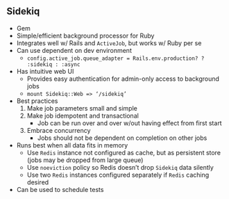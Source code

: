 ## Sidekiq
* Gem 
* Simple/efficient background processor for Ruby 
* Integrates well w/ Rails and `ActiveJob`, but works w/ Ruby per se 
* Can use dependent on dev environment 
    * `config.active_job.queue_adapter = Rails.env.production? ? :sidekiq : :async`
* Has intuitive web UI 
    * Provides easy authentication for admin-only access to background jobs 
    * `mount Sidekiq::Web => ‘/sidekiq’`
* Best practices 
    1. Make job parameters small and simple 
    2. Make job idempotent and transactional 
        * Job can be run over and over w/out having effect from first start 
    3. Embrace concurrency
        * Jobs should not be dependent on completion on other jobs 
* Runs best when all data fits in memory 
    * Use `Redis` instance not configured as cache, but as persistent store (jobs may be dropped from large queue) 
    * Use `noeviction` policy so Redis doesn’t drop `Sidekiq` data silently 
    * Use two `Redis` instances configured separately if `Redis` caching desired 
* Can be used to schedule tests